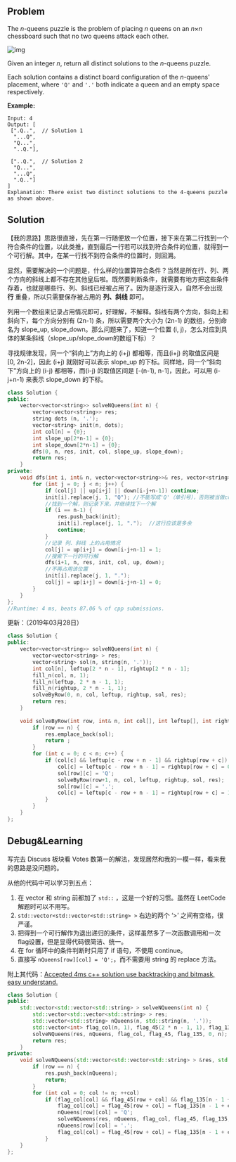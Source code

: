 ## Problem

The *n*-queens puzzle is the problem of placing *n* queens on an *n*×*n* chessboard such that no two queens attack each other.

![img](https://leetcode.com/static/images/problemset/8-queens.png)

Given an integer *n*, return all distinct solutions to the *n*-queens puzzle.

Each solution contains a distinct board configuration of the *n*-queens' placement, where `'Q'` and `'.'` both indicate a queen and an empty space respectively.

**Example:**

```
Input: 4
Output: [
 [".Q..",  // Solution 1
  "...Q",
  "Q...",
  "..Q."],

 ["..Q.",  // Solution 2
  "Q...",
  "...Q",
  ".Q.."]
]
Explanation: There exist two distinct solutions to the 4-queens puzzle as shown above.
```



## Solution

【我的思路】思路很直接，先在第一行随便放一个位置，接下来在第二行找到一个符合条件的位置，以此类推，直到最后一行若可以找到符合条件的位置，就得到一个可行解。其中，在某一行找不到符合条件的位置时，则回溯。

显然，需要解决的一个问题是，什么样的位置算符合条件？当然是所在行、列、两个方向的斜线上都不存在其他皇后啦。既然要判断条件，就需要有地方把这些条件存着，也就是哪些行、列、斜线已经被占用了。因为是逐行深入，自然不会出现 **行** 重叠，所以只需要保存被占用的 **列、斜线** 即可。

列用一个数组来记录占用情况即可，好理解，不解释。斜线有两个方向，斜向上和斜向下，每个方向分别有 (2n-1) 条，所以需要两个大小为 (2n-1) 的数组，分别命名为 slope_up, slope_down。那么问题来了，知道一个位置 (i, j)，怎么对应到具体的某条斜线（slope_up/slope_down的数组下标）？

寻找规律发现，同一个“斜向上”方向上的 (i+j) 都相等，而且(i+j) 的取值区间是 [0, 2n-2]，因此 (i+j) 就刚好可以表示 slope_up 的下标。同样地，同一个“斜向下”方向上的 (i-j) 都相等，而(i-j) 的取值区间是 [-(n-1), n-1]，因此，可以用 (i-j+n-1) 来表示 slope_down 的下标。

```cpp
class Solution {
public:
    vector<vector<string>> solveNQueens(int n) {
        vector<vector<string>> res;
        string dots (n, '.');
        vector<string> init(n, dots);
        int col[n] = {0};
        int slope_up[2*n-1] = {0};
        int slope_down[2*n-1] = {0};
        dfs(0, n, res, init, col, slope_up, slope_down);
        return res;
    }
private:
    void dfs(int i, int& n, vector<vector<string>>& res, vector<string>& init, int col[], int up[], int down[]) {
        for (int j = 0; j < n; j++) {
            if (col[j] || up[i+j] || down[i-j+n-1]) continue;
            init[i].replace(j, 1, "Q"); //不能写成'Q'（单引号），否则被当做char类型，找不到对应函数。如果要用'Q'，可以写成replace(j, 1, 1, 'Q')，意思是去掉[j,j+1)区间的chars，并替换成1个'Q'
            //找到一个解，则记录下来，并继续找下一个解
            if (i == n-1) {
                res.push_back(init);
                init[i].replace(j, 1, ".");  //这行应该是多余
                continue;
            }
            //记录 列、斜线 上的占用情况
            col[j] = up[i+j] = down[i-j+n-1] = 1;
            //搜索下一行的可行解
            dfs(i+1, n, res, init, col, up, down);
            //不再占用该位置
            init[i].replace(j, 1, ".");
            col[j] = up[i+j] = down[i-j+n-1] = 0;
        }
    }
};
//Runtime: 4 ms, beats 87.06 % of cpp submissions.
```

更新：（2019年03月28日）

```cpp
class Solution {
public:
    vector<vector<string>> solveNQueens(int n) {
        vector<vector<string> > res;
        vector<string> sol(n, string(n, '.'));
        int col[n], leftup[2 * n - 1], rightup[2 * n - 1];
        fill_n(col, n, 1);
        fill_n(leftup, 2 * n - 1, 1);
        fill_n(rightup, 2 * n - 1, 1);
        solveByRow(0, n, col, leftup, rightup, sol, res);
        return res;
    }
    
    void solveByRow(int row, int& n, int col[], int leftup[], int rightup[], vector<string>& sol, vector<vector<string> >& res) {
        if (row == n) {
            res.emplace_back(sol);
            return ;
        }
        for (int c = 0; c < n; c++) {
            if (col[c] && leftup[c - row + n - 1] && rightup[row + c]) {
                col[c] = leftup[c - row + n - 1] = rightup[row + c] = 0;
                sol[row][c] = 'Q';
                solveByRow(row+1, n, col, leftup, rightup, sol, res);
                sol[row][c] = '.';
                col[c] = leftup[c - row + n - 1] = rightup[row + c] = 1;
            }
        }
    }
};
```



## Debug&Learning

写完去 Discuss 板块看 Votes 数第一的解法，发现居然和我的一模一样，看来我的思路是没问题的。

从他的代码中可以学习到五点：

1. 在 vector 和 string 前都加了 `std::` ，这是一个好的习惯。虽然在 LeetCode 解题时可以不用写。
2. `std::vector<std::vector<std::string> >` 右边的两个 ‘>’ 之间有空格，很严谨。
3. 把得到一个可行解作为退出递归的条件，这样虽然多了一次函数调用和一次flag设置，但是显得代码很简洁、统一。
4. 在 for 循环中的条件判断时只用了 if 语句，不使用 continue。
5. 直接写 `nQueens[row][col] = 'Q';`，而不需要用 string 的 replace 方法。

附上其代码：[Accepted 4ms c++ solution use backtracking and bitmask, easy understand.](https://leetcode.com/problems/n-queens/discuss/19808/Accepted-4ms-c++-solution-use-backtracking-and-bitmask-easy-understand.)

```cpp
class Solution {
public:
    std::vector<std::vector<std::string> > solveNQueens(int n) {
        std::vector<std::vector<std::string> > res;
        std::vector<std::string> nQueens(n, std::string(n, '.'));
        std::vector<int> flag_col(n, 1), flag_45(2 * n - 1, 1), flag_135(2 * n - 1, 1);
        solveNQueens(res, nQueens, flag_col, flag_45, flag_135, 0, n);
        return res;
    }
private:
    void solveNQueens(std::vector<std::vector<std::string> > &res, std::vector<std::string> &nQueens, std::vector<int> &flag_col, std::vector<int> &flag_45, std::vector<int> &flag_135, int row, int &n) {
        if (row == n) {
            res.push_back(nQueens);
            return;
        }
        for (int col = 0; col != n; ++col)
            if (flag_col[col] && flag_45[row + col] && flag_135[n - 1 + col - row]) {
                flag_col[col] = flag_45[row + col] = flag_135[n - 1 + col - row] = 0;
                nQueens[row][col] = 'Q';
                solveNQueens(res, nQueens, flag_col, flag_45, flag_135, row + 1, n);
                nQueens[row][col] = '.';
                flag_col[col] = flag_45[row + col] = flag_135[n - 1 + col - row] = 1;
            }
    }
};
```

